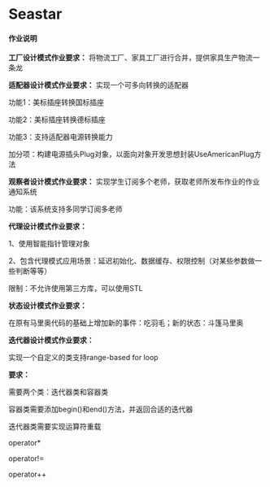 # Seastar

#### 作业说明
 **工厂设计模式作业要求：** 将物流工厂、家具工厂进行合并，提供家具生产物流一条龙

 **适配器设计模式作业要求：** 实现一个可多向转换的适配器

功能1：美标插座转换国标插座

功能2：美标插座转换德标插座

功能3：支持适配器电源转换能力

加分项：构建电源插头Plug对象，以面向对象开发思想封装UseAmericanPlug方法

 **观察者设计模式作业要求：** 实现学生订阅多个老师，获取老师所发布作业的作业通知系统

功能：该系统支持多同学订阅多老师

**代理设计模式作业要求：**

1、使用智能指针管理对象

2、包含代理模式应用场景：延迟初始化、数据缓存、权限控制（对某些参数做一些判断等等）

限制：不允许使用第三方库，可以使用STL

**状态设计模式作业要求：**

在原有马里奥代码的基础上增加新的事件：吃羽毛；新的状态：斗篷马里奥

**迭代器设计模式作业要求：**

实现一个自定义的类支持range-based for loop

**要求：**

需要两个类：迭代器类和容器类

容器类需要添加begin()和end()方法，并返回合适的迭代器

迭代器类需要实现运算符重载

operator*

operator!=

operator++
